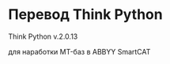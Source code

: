 Перевод Think Python
==========================
 
Think Python v.2.0.13

для наработки MT-баз в ABBYY SmartCAT
 